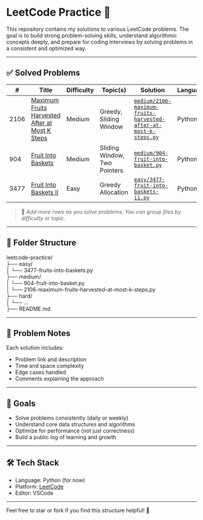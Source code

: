 ﻿# LeetCode Practice 🧠

This repository contains my solutions to various LeetCode problems. The goal is to build strong problem-solving skills, understand algorithmic concepts deeply, and prepare for coding interviews by solving problems in a consistent and optimized way.

---

## ✅ Solved Problems

| #    | Title                                                                                                                           | Difficulty | Topic(s)                     | Solution                                                                                                                         | Language |
| ---- | ------------------------------------------------------------------------------------------------------------------------------- | ---------- | ---------------------------- | -------------------------------------------------------------------------------------------------------------------------------- | -------- |
| 2106 | [Maximum Fruits Harvested After at Most K Steps](https://leetcode.com/problems/maximum-fruits-harvested-after-at-most-k-steps/) | Medium     | Greedy, Sliding Window       | [`medium/2106-maximum-fruits-harvested-after-at-most-k-steps.py`](medium/2106-maximum-fruits-harvested-after-at-most-k-steps.py) | Python   |
| 904  | [Fruit Into Baskets ](https://leetcode.com/problems/fruit-into-baskets/)                                                        | Medium     | Sliding Window, Two Pointers | [`medium/904-fruit-into-basket.py`](medium/904-fruit-into-basket.py)                                                             | Python   |
| 3477 | [Fruit Into Baskets II ](https://leetcode.com/problems/fruits-into-baskets-ii/)                                                 | Easy       | Greedy Allocation            | [`easy/3477-fruit-into-baskets-ii.py`](medium/904-fruit-into-basket.py)                                                          | Python   |

> 📌 _Add more rows as you solve problems. You can group files by difficulty or topic._

---

## 📂 Folder Structure

leetcode-practice/  
├── easy/  
│ └── 3477-fruits-into-baskets.py  
├── medium/  
│ └── 904-fruit-into-basket.py  
│ └── 2106-maximum-fruits-harvested-at-most-k-steps.py  
├── hard/  
│ └── ...  
├── README.md

---

## 🧠 Problem Notes

Each solution includes:

- Problem link and description
- Time and space complexity
- Edge cases handled
- Comments explaining the approach

---

## 🚀 Goals

- Solve problems consistently (daily or weekly)
- Understand core data structures and algorithms
- Optimize for performance (not just correctness)
- Build a public log of learning and growth

---

## 🛠️ Tech Stack

- Language: Python (for now)
- Platform: [LeetCode](https://leetcode.com/)
- Editor: VSCode

---

Feel free to star or fork if you find this structure helpful! 🌟
